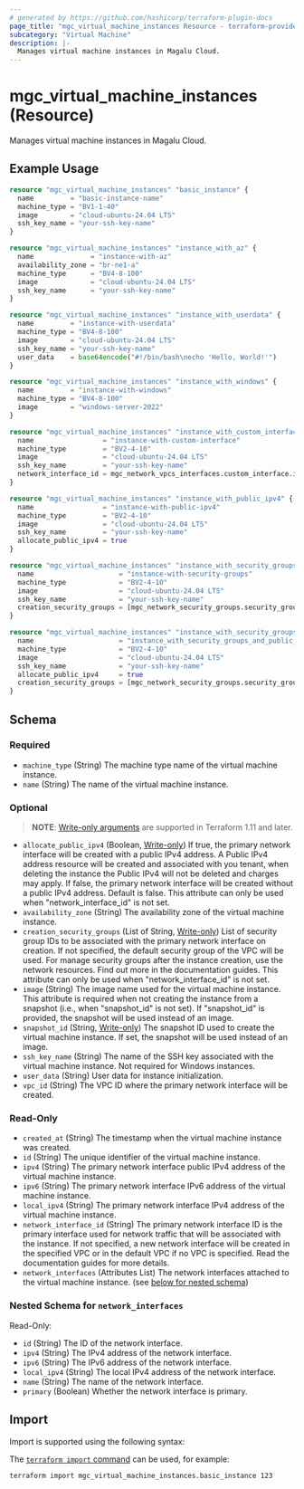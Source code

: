 ```yaml
---
# generated by https://github.com/hashicorp/terraform-plugin-docs
page_title: "mgc_virtual_machine_instances Resource - terraform-provider-mgc"
subcategory: "Virtual Machine"
description: |-
  Manages virtual machine instances in Magalu Cloud.
---
```


# mgc_virtual_machine_instances (Resource)

Manages virtual machine instances in Magalu Cloud.

## Example Usage

```terraform
resource "mgc_virtual_machine_instances" "basic_instance" {
  name         = "basic-instance-name"
  machine_type = "BV1-1-40"
  image        = "cloud-ubuntu-24.04 LTS"
  ssh_key_name = "your-ssh-key-name"
}

resource "mgc_virtual_machine_instances" "instance_with_az" {
  name              = "instance-with-az"
  availability_zone = "br-ne1-a"
  machine_type      = "BV4-8-100"
  image             = "cloud-ubuntu-24.04 LTS"
  ssh_key_name      = "your-ssh-key-name"
}

resource "mgc_virtual_machine_instances" "instance_with_userdata" {
  name         = "instance-with-userdata"
  machine_type = "BV4-8-100"
  image        = "cloud-ubuntu-24.04 LTS"
  ssh_key_name = "your-ssh-key-name"
  user_data    = base64encode("#!/bin/bash\necho 'Hello, World!'")
}

resource "mgc_virtual_machine_instances" "instance_with_windows" {
  name         = "instance-with-windows"
  machine_type = "BV4-8-100"
  image        = "windows-server-2022"
}

resource "mgc_virtual_machine_instances" "instance_with_custom_interface" {
  name                 = "instance-with-custom-interface"
  machine_type         = "BV2-4-10"
  image                = "cloud-ubuntu-24.04 LTS"
  ssh_key_name         = "your-ssh-key-name"
  network_interface_id = mgc_network_vpcs_interfaces.custom_interface.id
}

resource "mgc_virtual_machine_instances" "instance_with_public_ipv4" {
  name                 = "instance-with-public-ipv4"
  machine_type         = "BV2-4-10"
  image                = "cloud-ubuntu-24.04 LTS"
  ssh_key_name         = "your-ssh-key-name"
  allocate_public_ipv4 = true
}

resource "mgc_virtual_machine_instances" "instance_with_security_groups" {
  name                     = "instance-with-security-groups"
  machine_type             = "BV2-4-10"
  image                    = "cloud-ubuntu-24.04 LTS"
  ssh_key_name             = "your-ssh-key-name"
  creation_security_groups = [mgc_network_security_groups.security_group.id]
}

resource "mgc_virtual_machine_instances" "instance_with_security_groups_and_public_ipv4" {
  name                     = "instance_with_security_groups_and_public_ipv4"
  machine_type             = "BV2-4-10"
  image                    = "cloud-ubuntu-24.04 LTS"
  ssh_key_name             = "your-ssh-key-name"
  allocate_public_ipv4     = true
  creation_security_groups = [mgc_network_security_groups.security_group.id]
}
```

<!-- schema generated by tfplugindocs -->
## Schema

### Required

- `machine_type` (String) The machine type name of the virtual machine instance.
- `name` (String) The name of the virtual machine instance.

### Optional

> **NOTE**: [Write-only arguments](https://developer.hashicorp.com/terraform/language/resources/ephemeral#write-only-arguments) are supported in Terraform 1.11 and later.

- `allocate_public_ipv4` (Boolean, [Write-only](https://developer.hashicorp.com/terraform/language/resources/ephemeral#write-only-arguments)) If true, the primary network interface will be created with a public IPv4 address.
A Public IPv4 address resource will be created and associated with you tenant, when deleting the instance the Public IPv4 will not be deleted and charges may apply.
If false, the primary network interface will be created without a public IPv4 address.
Default is false.
This attribute can only be used when "network_interface_id" is not set.
- `availability_zone` (String) The availability zone of the virtual machine instance.
- `creation_security_groups` (List of String, [Write-only](https://developer.hashicorp.com/terraform/language/resources/ephemeral#write-only-arguments)) List of security group IDs to be associated with the primary network interface on creation.
If not specified, the default security group of the VPC will be used.
For manage security groups after the instance creation, use the network resources.
Find out more in the documentation guides.
This attribute can only be used when "network_interface_id" is not set.
- `image` (String) The image name used for the virtual machine instance.
			 This attribute is required when not creating the instance from a snapshot (i.e., when "snapshot_id" is not set).
			 If "snapshot_id" is provided, the snapshot will be used instead of an image.
- `snapshot_id` (String, [Write-only](https://developer.hashicorp.com/terraform/language/resources/ephemeral#write-only-arguments)) The snapshot ID used to create the virtual machine instance. If set, the snapshot will be used instead of an image.
- `ssh_key_name` (String) The name of the SSH key associated with the virtual machine instance. Not required for Windows instances.
- `user_data` (String) User data for instance initialization.
- `vpc_id` (String) The VPC ID where the primary network interface will be created.

### Read-Only

- `created_at` (String) The timestamp when the virtual machine instance was created.
- `id` (String) The unique identifier of the virtual machine instance.
- `ipv4` (String) The primary network interface public IPv4 address of the virtual machine instance.
- `ipv6` (String) The primary network interface IPv6 address of the virtual machine instance.
- `local_ipv4` (String) The primary network interface IPv4 address of the virtual machine instance.
- `network_interface_id` (String) The primary network interface ID is the primary interface used for network traffic that will be associated with the instance.
If not specified, a new network interface will be created in the specified VPC or in the default VPC if no VPC is specified.
Read the documentation guides for more details.
- `network_interfaces` (Attributes List) The network interfaces attached to the virtual machine instance. (see [below for nested schema](#nestedatt--network_interfaces))

<a id="nestedatt--network_interfaces"></a>
### Nested Schema for `network_interfaces`

Read-Only:

- `id` (String) The ID of the network interface.
- `ipv4` (String) The IPv4 address of the network interface.
- `ipv6` (String) The IPv6 address of the network interface.
- `local_ipv4` (String) The local IPv4 address of the network interface.
- `name` (String) The name of the network interface.
- `primary` (Boolean) Whether the network interface is primary.

## Import

Import is supported using the following syntax:

The [`terraform import` command](https://developer.hashicorp.com/terraform/cli/commands/import) can be used, for example:

```shell
terraform import mgc_virtual_machine_instances.basic_instance 123
```
